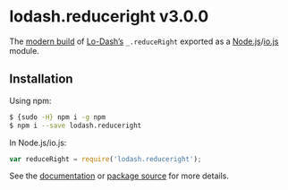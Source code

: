 # lodash.reduceright v3.0.0

The [modern build](https://github.com/lodash/lodash/wiki/Build-Differences) of [Lo-Dash’s](https://lodash.com/) `_.reduceRight` exported as a [Node.js](http://nodejs.org/)/[io.js](https://iojs.org/) module.

## Installation

Using npm:

```bash
$ {sudo -H} npm i -g npm
$ npm i --save lodash.reduceright
```

In Node.js/io.js:

```js
var reduceRight = require('lodash.reduceright');
```

See the [documentation](https://lodash.com/docs#reduceRight) or [package source](https://github.com/lodash/lodash/blob/3.0.0-npm-packages/lodash.reduceright) for more details.
